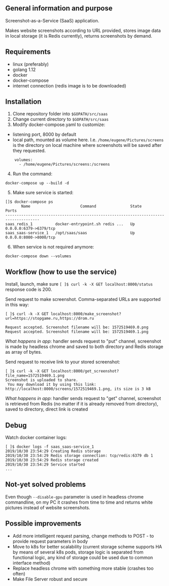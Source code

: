 ## General information and purpose

Screenshot-as-a-Service (SaaS) application.

Makes website screenshots according to URL provided, stores image data in local storage (it is Redis currently), returns screenshots by demand.
 
## Requirements

- linux (preferably)
- golang 1.12
- docker
- docker-compose
- internet connection (redis image is to be downloaded)
 
## Installation

1. Clone repository folder into `$GOPATH/src/saas`
2. Change current directory to `$GOPATH/src/saas`
3. Modify docker-compose.yaml to customize:

 - listening port, 8000 by default
 - local path, mounted as volume here. I.e. `/home/eugene/Pictures/screens` is the directory on local machine 
 where screenshots will be saved after they requested. 
 ```
     volumes:
       - /home/eugene/Pictures/screens:/screens 
```

4. Run the command:

`` docker-compose up --build -d ``

5. Make sure service is started:

```
[]$ docker-compose ps
       Name                      Command               State           Ports         
-------------------------------------------------------------------------------------
saas_redis_1          docker-entrypoint.sh redis ...   Up      0.0.0.0:6379->6379/tcp
saas_saas-service_1   /opt/saas/saas                   Up      0.0.0.0:8000->8000/tcp
 ```

6. When service is not required anymore:

`` docker-compose down --volumes ``

## Workflow (how to use the service)

Install, launch, make sure `[ ]$ curl -k -X GET localhost:8000/status` response code is 200.

Send request to make screenshot. Comma-separated URLs are supported in this way:
```
[ ]$ curl -k -X GET localhost:8000/make_screenshot?url=https://stopgame.ru,https://drom.ru

Request accepted. Screenshot filename will be: 1572519469.0.png
Request accepted. Screenshot filename will be: 1572519469.1.png

```

*What happens in app*: handler sends request to "put" channel, screenshot is made by headless chrome and saved to both
directory and Redis storage as array of bytes.

Send request to receive link to your stored screenshot:
```
[ ]$ curl -k -X GET localhost:8000/get_screenshot?file_name=1572519469.1.png
Screenshot is uploaded to share.
 You may download it by using this link: http://localhost:8000/screens/1572519469.1.png, its size is 3 kB
```

*What happens in app*: handler sends request to "get" channel, screenshot is retrieved from Redis (no matter if 
it is already removed from directory), saved to directory, direct link is created

## Debug

Watch docker container logs:

```
[ ]$ docker logs -f saas_saas-service_1
2019/10/30 23:54:29 Creating Redis storage
2019/10/30 23:54:29 Redis storage connection: tcp/redis:6379 db 1
2019/10/30 23:54:29 Redis storage created
2019/10/30 23:54:29 Service started
...
```

## Not-yet solved problems

Even though `--disable-gpu` parameter is used in headless chrome commandline, on my PC it crashes from time to time 
 and returns white pictures instead of website screenshots.
 
## Possible improvements

 - Add more intelligent request parsing, change methods to POST - to provide request parameters in body
 - Move to k8s for better scalability (current storage scheme supports HA by means of several k8s pods, storage logic is 
 separated from functional logic, any kind of storage could be used due to common interface method)
 - Replace headless chrome with something more stable (crashes too often)
 - Make File Server robust and secure